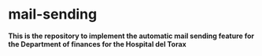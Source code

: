 # mail-sending

**This is the repository to implement the automatic mail sending feature for the Department of finances for the Hospital del Torax**




